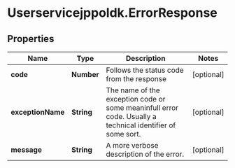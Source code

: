 # Userservicejppoldk.ErrorResponse

## Properties
Name | Type | Description | Notes
------------ | ------------- | ------------- | -------------
**code** | **Number** | Follows the status code from the response | [optional] 
**exceptionName** | **String** | The name of the exception code or some meaninfull error code. Usually a technical identifier of some sort. | [optional] 
**message** | **String** | A more verbose description of the error. | [optional] 


